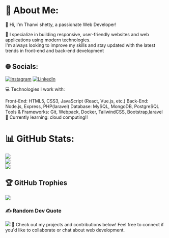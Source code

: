 # 💫 About Me:
👋 Hi, I'm Thanvi shetty, a passionate Web Developer!

🚀 I specialize in building responsive, user-friendly websites and web applications using modern technologies.<br> I'm always looking to improve my skills and stay updated with the latest trends in front-end and back-end development

## 🌐 Socials:
[![Instagram](https://img.shields.io/badge/Instagram-%23E4405F.svg?logo=Instagram&logoColor=white)](https://instagram.com/_.thanvi.shetty._06) 
[![LinkedIn](https://img.shields.io/badge/LinkedIn-%230077B5.svg?logo=linkedin&logoColor=white)](https://linkedin.com/in/prajwalshettyyy) 

💻 Technologies I work with:

Front-End: HTML5, CSS3, JavaScript (React, Vue.js, etc.)
Back-End: Node.js, Express, PHP(laravel)
Database: MySQL, MongoDB, PostgreSQL
Tools & Frameworks: Git, Webpack, Docker, TailwindCSS, Bootstrap,laravel
🌱 Currently learning: cloud computing!!

# 📊 GitHub Stats:
![](https://github-readme-stats.vercel.app/api?username=thanvishettttyy&theme=dark&hide_border=false&include_all_commits=true&count_private=true)<br/>
![](https://github-readme-streak-stats.herokuapp.com/?user=thanvishettttyy&theme=dark&hide_border=false)<br/>
![](https://github-readme-stats.vercel.app/api/top-langs/?username=thanvishettttyy&theme=dark&hide_border=false&include_all_commits=true&count_private=true&layout=compact)

## 🏆 GitHub Trophies
![](https://github-profile-trophy.vercel.app/?username=prajwallshetty&theme=radical&no-frame=false&no-bg=false&margin-w=4)

### ✍️ Random Dev Quote
![](https://quotes-github-readme.vercel.app/api?type=horizontal&theme=radical)
🔗 Check out my projects and contributions below! Feel free to connect if you'd like to collaborate or chat about web development.
